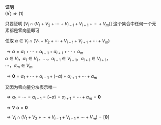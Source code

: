 **证明**  
 $(5^\prime)\Rightarrow(1)$  
  
只要证明  $[V_i\cap(V_1+V_2+\cdots+  
V_{i-1}+V_{i+1}+\cdots+V_m)]$  这个集合中任何一个元素都是零向量即可  
  
任取 $\alpha\in V_i\cap(V_1+V_2+\cdots+  
V_{i-1}+V_{i+1}+\cdots+V_m)$  
  
 $\Rightarrow\alpha=\alpha_1+\cdots+\alpha_{i-1}  
+\alpha_{i+1}+\cdots+\alpha_m$  
 $\alpha\in V_i，\alpha_1\in V_1，\cdots，  
\alpha_{i-1}\in V_{i-1}，\alpha_{i+1}\in V_{i+1}，$  
 $\cdots，\alpha_m\in V_m$  
  
 $\Rightarrow\mathbf0  
=\alpha_1+\cdots+\alpha_{i-1}+(-\alpha)  
+\alpha_{i+1}+\cdots+\alpha_m$  
  
又因为零向量分块表示唯一  
  
 $\Rightarrow\alpha_1=\cdots=\alpha_{i-1}=(-\alpha)=\alpha_{i+1}=\cdots+\alpha_m  
=\mathbf0$  
  
 $\Rightarrow\forall\ \alpha=\mathbf0$  
  
 $\Rightarrow V_i\cap(V_1+V_2+\cdots+  
V_{i-1}+V_{i+1}+\cdots+V_m)=[\mathbf0]$  
  
